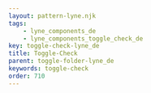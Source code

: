```yaml
---
layout: pattern-lyne.njk
tags: 
    - lyne_components_de
    - lyne_components_toggle_check_de
key: toggle-check-lyne_de
title: Toggle-Check
parent: toggle-folder-lyne_de
keywords: toggle-check
order: 710
---
```

